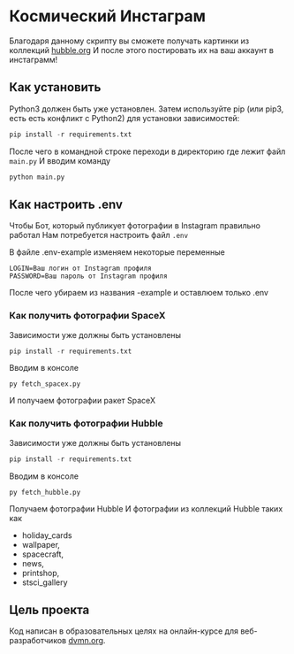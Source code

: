 # Космический Инстаграм
Благодаря данному скрипту вы сможете получать картинки из коллекций [hubble.org](https://hubblesite.org/)
И после этого постировать их на ваш аккаунт в инстаграмм!

## Как установить

Python3 должен быть уже установлен. Затем используйте pip (или pip3, есть есть конфликт с Python2) для установки зависимостей:
```python
pip install -r requirements.txt
```

После чего в командной строке переходи в директорию где лежит файл ```main.py```
И вводим команду
```python
python main.py
```

## Как настроить .env 

Чтобы Бот, который публикует фотографии в Instagram правильно работал
Нам потребуется настроить файл ```.env```

В файле .env-example изменяем некоторые переменные
```
LOGIN=Ваш логин от Instagram профиля
PASSWORD=Ваш пароль от Instagram профиля
```

После чего убираем из названия -example и оставлюем только .env

### Как получить фотографии SpaceX
Зависимости уже должны быть установлены

```python
pip install -r requirements.txt
```

Вводим в консоле
```console
py fetch_spacex.py
```
И получаем фотографии ракет SpaceX

### Как получить фотографии Hubble

Зависимости уже должны быть установлены
```python
pip install -r requirements.txt
```

Вводим в консоле
```console
py fetch_hubble.py
```
Получаем фотографии Hubble
И фотографии из коллекций Hubble таких как
* holiday_cards 
* wallpaper, 
* spacecraft, 
* news, 
* printshop, 
* stsci_gallery

## Цель проекта
Код написан в образовательных целях на онлайн-курсе для веб-разработчиков [dvmn.org](https://dvmn.org/modules/).
